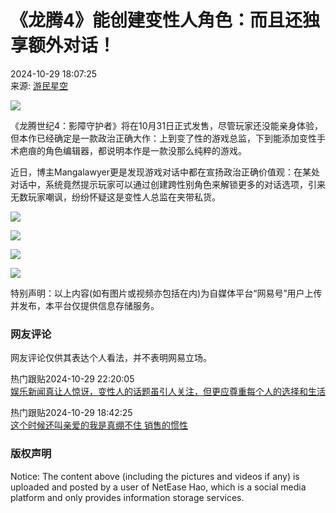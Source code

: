 # 《龙腾4》能创建变性人角色：而且还独享额外对话！

2024-10-29 18:07:25  
来源: [游民星空](https://www.163.com/dy/media/T1502267589752.html)

![](https://nimg.ws.126.net/?url=http%3A%2F%2Fdingyue.ws.126.net%2F2024%2F1029%2Fdebfb2f3j00sm4202000yd000fa008lg.jpg&thumbnail=660x2147483647&quality=80&type=jpg)

《龙腾世纪4：影障守护者》将在10月31日正式发售，尽管玩家还没能亲身体验，但本作已经确定是一款政治正确大作：上到变了性的游戏总监，下到能添加变性手术疤痕的角色编辑器，都说明本作是一款没那么纯粹的游戏。

近日，博主Mangalawyer更是发现游戏对话中都在宣扬政治正确价值观：在某处对话中，系统竟然提示玩家可以通过创建跨性别角色来解锁更多的对话选项，引来无数玩家嘲讽，纷纷怀疑这是变性人总监在夹带私货。

![](https://nimg.ws.126.net/?url=http%3A%2F%2Fdingyue.ws.126.net%2F2024%2F1029%2F915a5e61j00sm4202000td000fa00jtg.jpg&thumbnail=660x2147483647&quality=80&type=jpg)

![](https://nimg.ws.126.net/?url=http%3A%2F%2Fdingyue.ws.126.net%2F2024%2F1029%2F1f6a7cafj00sm4202001dd000fa0047g.jpg&thumbnail=660x2147483647&quality=80&type=jpg)

![](https://nimg.ws.126.net/?url=http%3A%2F%2Fdingyue.ws.126.net%2F2024%2F1029%2Fbd03f749j00sm4202001ud000fa005gg.jpg&thumbnail=660x2147483647&quality=80&type=jpg)

![](https://nimg.ws.126.net/?url=http%3A%2F%2Fdingyue.ws.126.net%2F2024%2F1029%2F3e267540j00sm420200h2d000fa00k1g.jpg&thumbnail=660x2147483647&quality=80&type=jpg)

特别声明：以上内容(如有图片或视频亦包括在内)为自媒体平台“网易号”用户上传并发布，本平台仅提供信息存储服务。

### 网友评论

网友评论仅供其表达个人看法，并不表明网易立场。

热门跟贴2024-10-29 22:20:05  
[娱乐新闻真让人惊讶，变性人的话题虽引人关注，但更应尊重每个人的选择和生活](https://comment.tie.163.com/JFMG9J7G0526K1KN.html)

热门跟贴2024-10-29 18:42:25  
[这个时候还叫亲爱的我是真绷不住 销售的惯性](https://comment.tie.163.com/JFMG9J7G0526K1KN.html)

### 版权声明
Notice: The content above (including the pictures and videos if any) is uploaded and posted by a user of NetEase Hao, which is a social media platform and only provides information storage services.